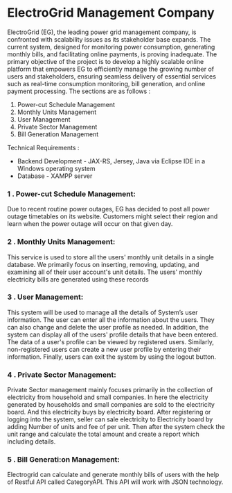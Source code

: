 <h1>ElectroGrid Management Company</h1>

<p>ElectroGrid (EG), the leading power grid management company, is confronted with scalability issues as its stakeholder base expands. The current system, designed for monitoring power consumption, generating monthly bills, and facilitating online payments, is proving inadequate. The primary objective of the project is to develop a highly scalable online platform that empowers EG to efficiently manage the growing number of users and stakeholders, ensuring seamless delivery of essential services such as real-time consumption monitoring, bill generation, and online payment processing.
The sections are as follows :
<ol>
<li>Power-cut Schedule Management</li>
<li>Monthly Units Management</li>
<li>User Management</li>
<li>Private Sector Management</li>
<li>Bill Generation Management</li>
</ol>

Technical Requirements :
<ul>
<li>Backend Development -  JAX-RS, Jersey, Java via Eclipse IDE in a Windows operating system</li>
<li>Database            -    XAMPP server </li>
</ul>
</p>

<h3>1 . Power-cut Schedule Management:</h3>
Due to recent routine power outages, EG has decided to post all power outage timetables on its website. Customers might select their region and learn when the power outage will occur on that given day.

<h3>2 . Monthly Units Management:</h3>
This service is used to store all the users' monthly unit details in a single database. We primarily focus on inserting, removing, updating, and examining all of their user account's unit details. The users' monthly electricity bills are generated using these records

<h3>3 . User Management:</h3>
This system will be used to manage all the details of System’s user information. The user can enter all the information about the users. They can also change and delete the user profile as needed. In addition, the system can display all of the users' profile details that have been entered. The data of a user's profile can be viewed by registered users. Similarly, non-registered users can create a new user profile by entering their information. Finally, users can exit the system by using the logout button.

<h3>4 . Private Sector Management:</h3>
Private Sector management mainly focuses primarily in the collection of electricity from household and small companies. In here the electricity generated by households and small companies are sold to the electricity board. And this electricity buys by electricity board. After registering or logging into the system, seller can sale electricity to Electricity board by adding Number of units and fee of per unit. Then after the system check the unit range and calculate the total amount and create a report which including details.

<h3>5 . Bill Generati:on Management:</h3>
Electrogrid can calculate and generate monthly bills of users with the help of Restful API called CategoryAPI. This API will work with JSON technology.




